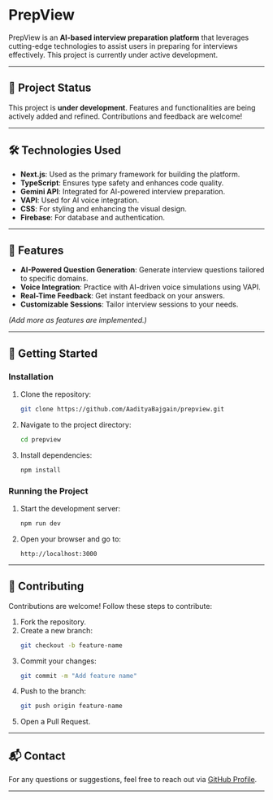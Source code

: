 

# PrepView

PrepView is an **AI-based interview preparation platform** that leverages cutting-edge technologies to assist users in preparing for interviews effectively. This project is currently under active development.

---

## 🚧 Project Status

This project is **under development**. Features and functionalities are being actively added and refined. Contributions and feedback are welcome!

---

## 🛠️ Technologies Used

- **Next.js**: Used as the primary framework for building the platform.
- **TypeScript**: Ensures type safety and enhances code quality.
- **Gemini API**: Integrated for AI-powered interview preparation.
- **VAPI**: Used for AI voice integration.
- **CSS**: For styling and enhancing the visual design.
- **Firebase**: For database and authentication. 
---

## 📖 Features

- **AI-Powered Question Generation**: Generate interview questions tailored to specific domains.
- **Voice Integration**: Practice with AI-driven voice simulations using VAPI.
- **Real-Time Feedback**: Get instant feedback on your answers.
- **Customizable Sessions**: Tailor interview sessions to your needs.
  
*(Add more as features are implemented.)*

---

## 🚀 Getting Started

### Installation

1. Clone the repository:
   ```bash
   git clone https://github.com/AadityaBajgain/prepview.git
   ```
2. Navigate to the project directory:
   ```bash
   cd prepview
   ```
3. Install dependencies:
   ```bash
   npm install
   ```

### Running the Project

1. Start the development server:
   ```bash
   npm run dev
   ```
2. Open your browser and go to:
   ```
   http://localhost:3000
   ```

---

## 🤝 Contributing

Contributions are welcome! Follow these steps to contribute:

1. Fork the repository.
2. Create a new branch:
   ```bash
   git checkout -b feature-name
   ```
3. Commit your changes:
   ```bash
   git commit -m "Add feature name"
   ```
4. Push to the branch:
   ```bash
   git push origin feature-name
   ```
5. Open a Pull Request.

---


## 📬 Contact

For any questions or suggestions, feel free to reach out via [GitHub Profile](https://github.com/AadityaBajgain).

---
